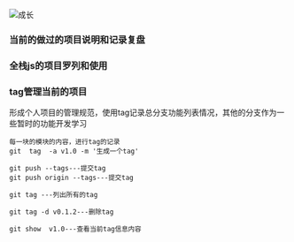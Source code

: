 ![成长](/images/home.png)




  


### 当前的做过的项目说明和记录复盘



### 全栈js的项目罗列和使用



### tag管理当前的项目
形成个人项目的管理规范，使用tag记录总分支功能列表情况，其他的分支作为一些暂时的功能开发学习
~~~
每一块的模块的内容，进行tag的记录
git  tag  -a v1.0 -m '生成一个tag'

git push --tags---提交tag
git push origin --tags---提交tag

git tag ---列出所有的tag

git tag -d v0.1.2---删除tag

git show  v1.0---查看当前tag信息内容
~~~